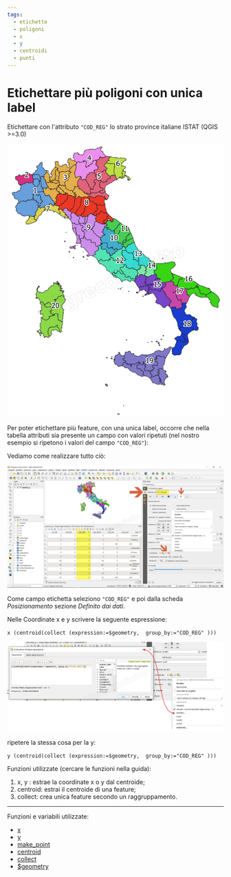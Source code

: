 ```yaml
---
tags:
  - etichette
  - poligoni
  - x
  - y
  - centroidi
  - punti
---
```


# Etichettare più poligoni con unica label

Etichettare con l'attributo `"COD_REG"` lo strato province italiane ISTAT (QGIS >=3.0)

[![](../img/esempi/unica_label/unica_label_01.png)](../img/esempi/unica_label/unica_label_01.png)

Per poter etichettare più feature, con una unica label, occorre che nella tabella attributi sia presente un campo con valori ripetuti (nel nostro esempio si ripetono i valori del campo `"COD_REG"`):

Vediamo come realizzare tutto ciò:

[![](../img/esempi/unica_label/unica_label_02.png)](../img/esempi/unica_label/unica_label_02.png)

Come campo etichetta seleziono `"COD_REG"` e poi dalla scheda _Posizionamento_ sezione _Definito dai dati_.

Nelle Coordinate x e y scrivere la seguente espressione:

```
x (centroid(collect (expression:=$geometry,  group_by:="COD_REG" )))
```

[![](../img/esempi/unica_label/unica_label_03.png)](../img/esempi/unica_label/unica_label_03.png)

ripetere la stessa cosa per la y:

```
y (centroid(collect (expression:=$geometry,  group_by:="COD_REG" )))
```

Funzioni utilizzate (cercare le funzioni nella guida):

1. x, y : estrae la coordinate x o y dal centroide;
2. centroid: estrai il centroide di una feature;
3. collect: crea unica feature secondo un raggruppamento.

---

Funzioni e variabili utilizzate:

* [x](../gr_funzioni/geometria/geometria_unico.md#x_1)
* [y](../gr_funzioni/geometria/geometria_unico.md#y_1)
* [make_point](../gr_funzioni/geometria/geometria_unico.md#make_point)
* [centroid](../gr_funzioni/geometria/geometria_unico.md#centroid)
* [collect](../gr_funzioni/geometria/geometria_unico.md#collect)
* [\$geometry](../gr_funzioni/geometria/geometria_unico.md#geometry)